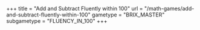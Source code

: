 +++
title = "Add and Subtract Fluently within 100"
url = "/math-games/add-and-subtract-fluently-within-100"
gametype = "BRIX_MASTER"
subgametype = "FLUENCY_IN_100"
+++